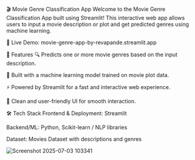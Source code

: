 
🎬 Movie Genre Classification App
Welcome to the Movie Genre Classification App built using Streamlit!
This interactive web app allows users to input a movie description or plot and get predicted genres using machine learning.

🔗 Live Demo: movie-genre-app-by-revapande.streamlit.app

🚀 Features
🔍 Predicts one or more movie genres based on the input description.

🧠 Built with a machine learning model trained on movie plot data.

⚡ Powered by Streamlit for a fast and interactive web experience.

🎨 Clean and user-friendly UI for smooth interaction.

🛠️ Tech Stack
Frontend & Deployment: Streamlit

Backend/ML: Python, Scikit-learn / NLP libraries

Dataset: Movies Dataset with descriptions and genres

![Screenshot 2025-07-03 103341](https://github.com/user-attachments/assets/d0351725-539d-43fc-8a30-e047df11f6fe)
